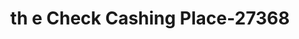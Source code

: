 ---
f_zip-code: 91932
f_state-code: CA
title: th e Check Cashing Place-27368
f_phone: 619-424-3433
f_city-only: Imperial Beach
f_address: 894 Palm Ave Imperial Beach
f_location-unique-id: '27368'
slug: th-e-check-cashing-place-27368
updated-on: '2024-05-30T13:46:58.046Z'
created-on: '2024-05-30T13:36:59.803Z'
published-on: '2024-05-30T13:54:32.469Z'
f_city-state: cms/city/imperial-beach-ca.md
f_company: cms/company/th-e-check-cashing-place.md
f_state: cms/state/california.md
layout: '[payday-loan].html'
tags: payday-loan
---